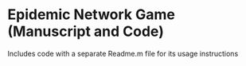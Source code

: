 # Epidemic Network Game (Manuscript and Code)
Includes code with a separate Readme.m file for its usage instructions
